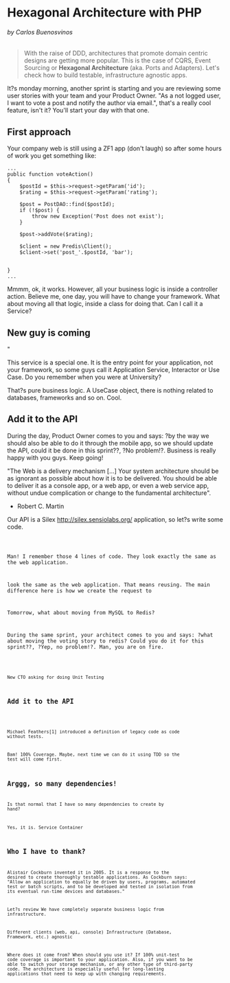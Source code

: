 # Hexagonal Architecture with PHP
###### by Carlos Buenosvinos

> With the raise of DDD, architectures that promote
domain centric designs are getting more popular.
This is the case of CQRS, Event Sourcing or **Hexagonal
Architecture** (aka. Ports and Adapters). Let's check
how to build testable, infrastructure agnostic apps.

It?s monday morning, another sprint is starting and you
are reviewing some user stories with your team and your
Product Owner. "As a not logged user, I want to vote a
post and notify the author via email.", that's a really
cool feature, isn't it? You'll start your day with that one.

## First approach

Your company web is still using a ZF1 app (don't laugh)
so after some hours of work you get something like:

~~~~
...
public function voteAction()
{
    $postId = $this->request->getParam('id');
    $rating = $this->request->getParam('rating');

    $post = PostDAO::find($postId);
    if (!$post) {
        throw new Exception('Post does not exist');
    }

    $post->addVote($rating);

    $client = new Predis\Client();
    $client->set('post_'.$postId, 'bar');


}
...
~~~~

Mmmm, ok, it works. However, all your business logic is
inside a controller action.
Believe me, one day, you will have to change your framework.
What about moving all that logic, inside a class for doing that. Can I call it a Service?

## New guy is coming

"

<Complete Code for Use Case>

This service is a special one. It is the entry point for your application, not your framework, so some guys call it Application Service, Interactor or Use Case. Do you remember when you were at University?

<Use Case picture>


That?s pure business logic. A UseCase object, there is nothing related to databases, frameworks and so on. Cool.


## Add it to the API

During the day, Product Owner comes to you and says: ?by the way
we should also be able to do it through the mobile app, so we should
update the API, could it be done in this sprint??, ?No problem!?.
Business is really happy with you guys. Keep going!

"The Web is a delivery mechanism [...] Your system architecture should
be as ignorant as possible about how it is to be delivered. You should
be able to deliver it as a console app, or a web app, or even a web
service app, without undue complication or change to the fundamental
architecture".
- Robert C. Martin

Our API is a Silex <http://silex.sensiolabs.org/> application, so let?s write some code.

<CODE>

Man! I remember those 4 lines of code. They look exactly the same as the web application.

 look the same as the web application. That means reusing. The main difference here is how we create the request to





Tomorrow, what about moving from MySQL to Redis?

During the same sprint, your architect comes to you and says: ?what about moving the voting story to redis? Could you do it for this sprint??, ?Yep, no problem!?. Man, you are on fire.

<Code for the new Adapter>




New CTO asking for doing Unit Testing


## Add it to the API

<Test Code>

Michael Feathers[1] introduced a definition of legacy code as code without tests.

Bam! 100% Coverage. Maybe, next time we can do it using TDD so the test will come first.

## Arggg, so many dependencies!

Is that normal that I have so many dependencies to create by hand?

Yes, it is. Service Container


## Who I have to thank?
Alistair Cockburn invented it in 2005. It is a response to the desired
to create thoroughly testable applications. As Cockburn says: "Allow an
application to equally be driven by users, programs, automated test or
batch scripts, and to be developed and tested in isolation from its eventual run-time devices and databases."



Let?s review
We have completely separate business logic from infrastructure.

Different clients (web, api, console)
Infrastructure (Database, Framework, etc.) agnostic

Where does it come from?
When should you use it?
If 100% unit-test code coverage is important to your application. Also, if you want to be able to switch your storage mechanism, or any other type of third-party code. The architecture is especially useful for long-lasting applications that need to keep up with changing requirements.

